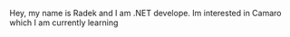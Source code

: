 Hey, my name is Radek and I am .NET develope.
Im interested in Camaro which I am currently learning
